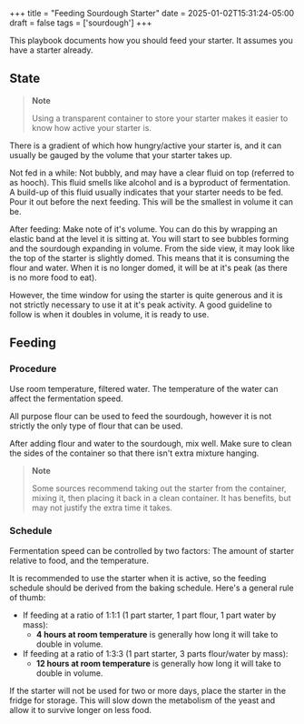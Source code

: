 +++
title = "Feeding Sourdough Starter"
date = 2025-01-02T15:31:24-05:00
draft = false
tags = ['sourdough']
+++

This playbook documents how you should feed your starter. It assumes you have a starter already.

## State

> **Note** 
> 
> Using a transparent container to store your starter makes it easier to know how active your starter is.

There is a gradient of which how hungry/active your starter is, and it can usually be gauged by the volume that your starter takes up.

Not fed in a while: Not bubbly, and may have a clear fluid on top (referred to as hooch). This fluid smells like alcohol and is a byproduct of fermentation. A build-up of this fluid usually indicates that your starter needs to be fed. Pour it out before the next feeding. This will be the smallest in volume it can be.

After feeding: Make note of it's volume. You can do this by wrapping an elastic band at the level it is sitting at. You will start to see bubbles forming and the sourdough expanding in volume. From the side view, it may look like the top of the starter is slightly domed. This means that it is consuming the flour and water. When it is no longer domed, it will be at it's peak (as there is no more food to eat).

However, the time window for using the starter is quite generous and it is not strictly necessary to use it at it's peak activity. A good guideline to follow is when it doubles in volume, it is ready to use.

## Feeding

### Procedure

Use room temperature, filtered water. The temperature of the water can affect the fermentation speed.

All purpose flour can be used to feed the sourdough, however it is not strictly the only type of flour that can be used.

After adding flour and water to the sourdough, mix well. Make sure to clean the sides of the container so that there isn't extra mixture hanging.

> **Note**
> 
> Some sources recommend taking out the starter from the container, mixing it, then placing it back in a clean container. It has benefits, but may not justify the extra time it takes.

### Schedule

Fermentation speed can be controlled by two factors: The amount of starter relative to food, and the temperature.

It is recommended to use the starter when it is active, so the feeding schedule should be derived from the baking schedule. Here's a general rule of thumb:
- If feeding at a ratio of 1:1:1 (1 part starter, 1 part flour, 1 part water by mass):
	- **4 hours at room temperature** is generally how long it will take to double in volume.
- If feeding at a ratio of 1:3:3 (1 part starter, 3 parts flour/water by mass):
	- **12 hours at room temperature** is generally how long it will take to double in volume.

If the starter will not be used for two or more days, place the starter in the fridge for storage. This will slow down the metabolism of the yeast and allow it to survive longer on less food.